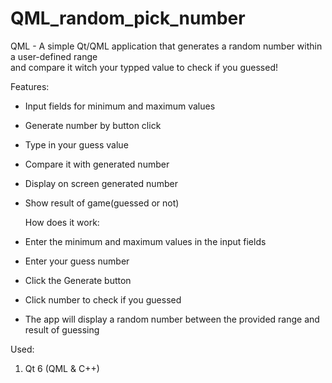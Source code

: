 # QML_random_pick_number  
QML - A simple Qt/QML application that generates a random number within a user-defined range  
and compare it witch your typped value to check if you guessed! 
    
Features:  
- Input fields for minimum and maximum values   
- Generate number by button click   
- Type in your guess value  
- Compare it with generated number  
- Display on screen generated number    
- Show result of game(guessed or not)   

  How does it work:     
- Enter the minimum and maximum values in the input fields      
- Enter your guess number   
- Click the Generate button     
- Click number to check if you guessed  
- The app will display a random number between the provided range and result of guessing    
  
Used:   
1. Qt 6 (QML & C++)     

   

